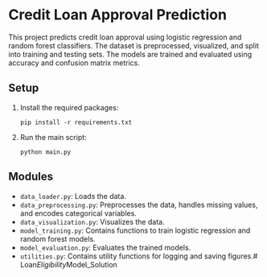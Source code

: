 # Credit Loan Approval Prediction

This project predicts credit loan approval using logistic regression and random forest classifiers. The dataset is preprocessed, visualized, and split into training and testing sets. The models are trained and evaluated using accuracy and confusion matrix metrics.


## Setup

1. Install the required packages:
    ```
    pip install -r requirements.txt
    ```

2. Run the main script:
    ```
    python main.py
    ```

## Modules

- `data_loader.py`: Loads the data.
- `data_preprocessing.py`: Preprocesses the data, handles missing values, and encodes categorical variables.
- `data_visualization.py`: Visualizes the data.
- `model_training.py`: Contains functions to train logistic regression and random forest models.
- `model_evaluation.py`: Evaluates the trained models.
- `utilities.py`: Contains utility functions for logging and saving figures.#   L o a n _ E l i g i b i l i t y _ M o d e l _ S o l u t i o n  
 